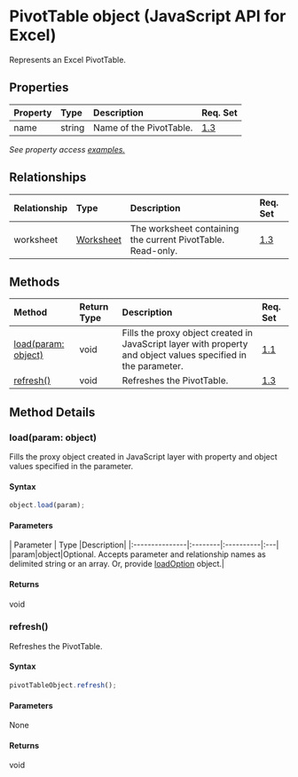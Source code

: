 # PivotTable object (JavaScript API for Excel)

Represents an Excel PivotTable.

## Properties

| Property	   | Type	|Description| Req. Set|
|:---------------|:--------|:----------|:----|
|name|string|Name of the PivotTable.|[1.3](../requirement-sets/excel-api-requirement-sets.md)|

_See property access [examples.](#property-access-examples)_

## Relationships
| Relationship | Type	|Description| Req. Set|
|:---------------|:--------|:----------|:----|
|worksheet|[Worksheet](worksheet.md)|The worksheet containing the current PivotTable. Read-only.|[1.3](../requirement-sets/excel-api-requirement-sets.md)|

## Methods

| Method		   | Return Type	|Description| Req. Set|
|:---------------|:--------|:----------|:----|
|[load(param: object)](#loadparam-object)|void|Fills the proxy object created in JavaScript layer with property and object values specified in the parameter.|[1.1](../requirement-sets/excel-api-requirement-sets.md)|
|[refresh()](#refresh)|void|Refreshes the PivotTable.|[1.3](../requirement-sets/excel-api-requirement-sets.md)|

## Method Details


### load(param: object)
Fills the proxy object created in JavaScript layer with property and object values specified in the parameter.

#### Syntax
```js
object.load(param);
```

#### Parameters
| Parameter	   | Type	|Description|
|:---------------|:--------|:----------|:---|
|param|object|Optional. Accepts parameter and relationship names as delimited string or an array. Or, provide [loadOption](loadoption.md) object.|

#### Returns
void

### refresh()
Refreshes the PivotTable.

#### Syntax
```js
pivotTableObject.refresh();
```

#### Parameters
None

#### Returns
void
